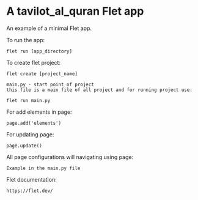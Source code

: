 # A tavilot_al_quran Flet app

An example of a minimal Flet app.

To run the app:

```
flet run [app_directory]
```

To create flet project:

```
flet create [project_name]
```

```
main.py - start point of project
this file is a main file of all project and for running project use:

flet run main.py
```

For add elements in page:

```
page.add('elements')
```

For updating page:

```
page.update()
```

All page configurations will navigating using page:

```
Example in the main.py file
```

Flet documentation:

```
https://flet.dev/
```